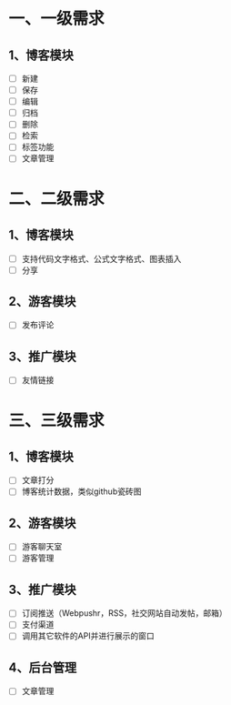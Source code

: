 # 一、一级需求
## 1、博客模块
- [ ] 新建
- [ ] 保存
- [ ] 编辑
- [ ] 归档
- [ ] 删除
- [ ] 检索
- [ ] 标签功能
- [ ] 文章管理
        
# 二、二级需求
## 1、博客模块
- [ ] 支持代码文字格式、公式文字格式、图表插入
- [ ] 分享
## 2、游客模块
- [ ] 发布评论
## 3、推广模块
- [ ] 友情链接
  
# 三、三级需求
## 1、博客模块
- [ ] 文章打分
- [ ] 博客统计数据，类似github瓷砖图
## 2、游客模块
- [ ] 游客聊天室
- [ ] 游客管理
## 3、推广模块
- [ ] 订阅推送（Webpushr，RSS，社交网站自动发帖，邮箱）
- [ ] 支付渠道
- [ ] 调用其它软件的API并进行展示的窗口
## 4、后台管理
- [ ] 文章管理